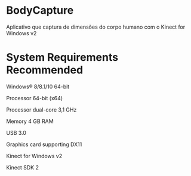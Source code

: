 # BodyCapture
Aplicativo que captura de dimensões do corpo humano com o Kinect for Windows v2

# System Requirements Recommended

Windows® 8/8.1/10 64-bit

Processor 64-bit (x64)

Processor dual-core 3,1 GHz

Memory 4 GB RAM

USB 3.0

Graphics card supporting DX11

Kinect for Windows v2

Kinect SDK 2
